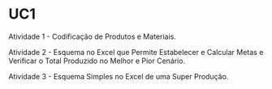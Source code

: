 # UC1

Atividade 1 - Codificação de Produtos e Materiais.

Atividade 2 - Esquema no Excel que Permite Estabelecer e Calcular Metas e Verificar o Total Produzido no Melhor e Pior Cenário.

Atividade 3 - Esquema Simples no Excel de uma Super Produção.
